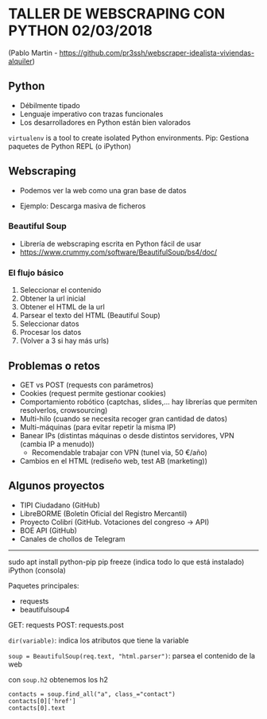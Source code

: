 # TALLER DE WEBSCRAPING CON PYTHON 02/03/2018
(Pablo Martin - https://github.com/pr3ssh/webscraper-idealista-viviendas-alquiler)

## Python
- Débilmente tipado
- Lenguaje imperativo con trazas funcionales
- Los desarrolladores en Python están bien valorados

`virtualenv` is a tool to create isolated Python environments.
Pip: Gestiona paquetes de Python
REPL (o iPython)


## Webscraping
- Podemos ver la web como una gran base de datos

- Ejemplo: Descarga masiva de ficheros

### Beautiful Soup
- Librería de webscraping escrita en Python fácil de usar
- https://www.crummy.com/software/BeautifulSoup/bs4/doc/

### El flujo básico
1. Seleccionar el contenido
2. Obtener la url inicial
3. Obtener el HTML de la url
4. Parsear el texto del HTML (Beautiful Soup)
5. Seleccionar datos
6. Procesar los datos
7. (Volver a 3 si hay más urls)

## Problemas o retos
- GET vs POST (requests con parámetros)
- Cookies (request permite gestionar cookies)
- Comportamiento robótico (captchas, slides,... hay librerías que permiten resolverlos, crowsourcing)
- Multi-hilo (cuando se necesita recoger gran cantidad de datos)
- Multi-máquinas (para evitar repetir la misma IP)
- Banear IPs (distintas máquinas o desde distintos servidores, VPN (cambia IP a menudo))
  - Recomendable trabajar con VPN (tunel via, 50 €/año)
- Cambios en el HTML (rediseño web, test AB (marketing))

## Algunos proyectos

- TIPI Ciudadano (GitHub)
- LibreBORME (Boletín Oficial del Registro Mercantil)
- Proyecto Colibrí (GitHub. Votaciones del congreso -> API)
- BOE API (GitHub)
- Canales de chollos de Telegram






--------------

sudo apt install python-pip
pip freeze (indica todo lo que está instalado)
iPython (consola)



Paquetes principales:
- requests
- beautifulsoup4

GET: requests
POST: requests.post



`dir(variable)`: indica los atributos que tiene la variable

`soup = BeautifulSoup(req.text, "html.parser")`: parsea el contenido de la web

con `soup.h2` obtenemos los h2

```
contacts = soup.find_all("a", class_="contact")
contacts[0]['href']
contacts[0].text
```
